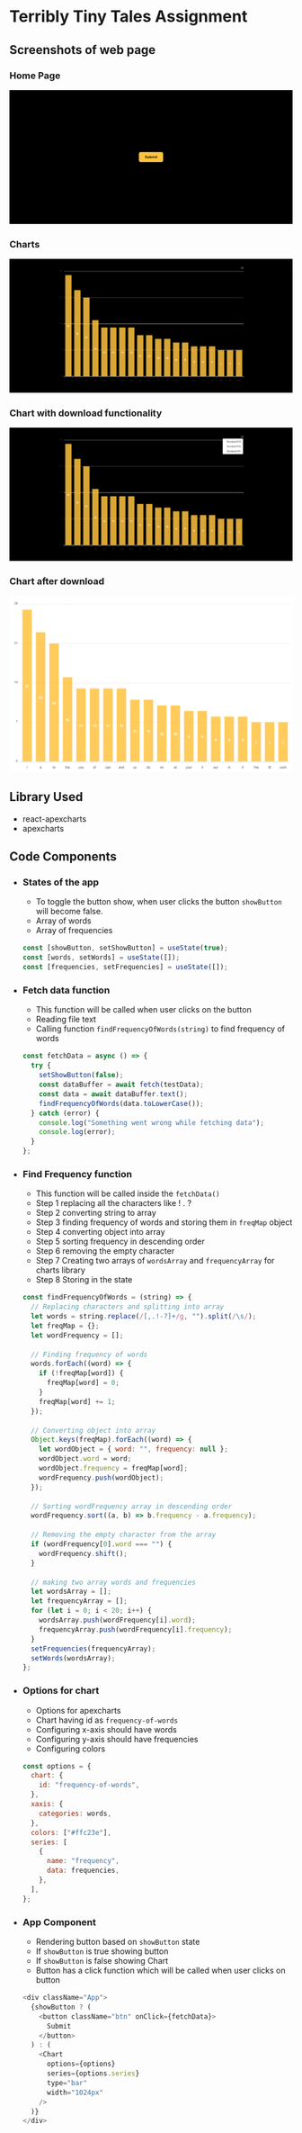 # Terribly Tiny Tales Assignment

## Screenshots of web page

### Home Page

![Home Page](./src/assets/Home.png)

### Charts

![Charts](./src/assets/charts.png)

### Chart with download functionality

![Charts Download](./src/assets/download.jpg)

### Chart after download

![Chart after download](./src/assets/chart.png)

## Library Used

- react-apexcharts
- apexcharts

## Code Components

- ### States of the app

  - To toggle the button show, when user clicks the button `showButton` will become false.
  - Array of words
  - Array of frequencies
  <p></p>

  ```javascript
  const [showButton, setShowButton] = useState(true);
  const [words, setWords] = useState([]);
  const [frequencies, setFrequencies] = useState([]);
  ```

- ### Fetch data function

  - This function will be called when user clicks on the button
  - Reading file text
  - Calling function `findFrequencyOfWords(string)` to find frequency of words
  <p></p>

  ```javascript
  const fetchData = async () => {
    try {
      setShowButton(false);
      const dataBuffer = await fetch(testData);
      const data = await dataBuffer.text();
      findFrequencyOfWords(data.toLowerCase());
    } catch (error) {
      console.log("Something went wrong while fetching data");
      console.log(error);
    }
  };
  ```

- ### Find Frequency function

  - This function will be called inside the `fetchData()`
  - Step 1 replacing all the characters like ! . ?
  - Step 2 converting string to array
  - Step 3 finding frequency of words and storing them in `freqMap` object
  - Step 4 converting object into array
  - Step 5 sorting frequency in descending order
  - Step 6 removing the empty character
  - Step 7 Creating two arrays of `wordsArray` and `frequencyArray` for charts library
  - Step 8 Storing in the state
  <p></p>

  ```javascript
  const findFrequencyOfWords = (string) => {
    // Replacing characters and splitting into array
    let words = string.replace(/[,.!-?]+/g, "").split(/\s/);
    let freqMap = {};
    let wordFrequency = [];

    // Finding frequency of words
    words.forEach((word) => {
      if (!freqMap[word]) {
        freqMap[word] = 0;
      }
      freqMap[word] += 1;
    });

    // Converting object into array
    Object.keys(freqMap).forEach((word) => {
      let wordObject = { word: "", frequency: null };
      wordObject.word = word;
      wordObject.frequency = freqMap[word];
      wordFrequency.push(wordObject);
    });

    // Sorting wordFrequency array in descending order
    wordFrequency.sort((a, b) => b.frequency - a.frequency);

    // Removing the empty character from the array
    if (wordFrequency[0].word === "") {
      wordFrequency.shift();
    }

    // making two array words and frequencies
    let wordsArray = [];
    let frequencyArray = [];
    for (let i = 0; i < 20; i++) {
      wordsArray.push(wordFrequency[i].word);
      frequencyArray.push(wordFrequency[i].frequency);
    }
    setFrequencies(frequencyArray);
    setWords(wordsArray);
  };
  ```

- ### Options for chart

  - Options for apexcharts
  - Chart having id as `frequency-of-words`
  - Configuring x-axis should have words
  - Configuring y-axis should have frequencies
  - Configuring colors
  <p></p>

  ```javascript
  const options = {
    chart: {
      id: "frequency-of-words",
    },
    xaxis: {
      categories: words,
    },
    colors: ["#ffc23e"],
    series: [
      {
        name: "frequency",
        data: frequencies,
      },
    ],
  };
  ```

- ### App Component

  - Rendering button based on `showButton` state
  - If `showButton` is true showing button
  - If `showButton` is false showing Chart
  - Button has a click function which will be called when user clicks on button
  <p></p>

  ```javascript
  <div className="App">
    {showButton ? (
      <button className="btn" onClick={fetchData}>
        Submit
      </button>
    ) : (
      <Chart
        options={options}
        series={options.series}
        type="bar"
        width="1024px"
      />
    )}
  </div>
  ```
